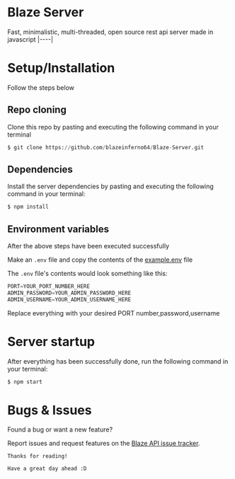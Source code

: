 # Blaze Server

Fast, minimalistic, multi-threaded, open source rest api server made in javascript
|----|

# Setup/Installation

Follow the steps below 

## Repo cloning

Clone this repo by pasting and executing the following command in your terminal

```python
$ git clone https://github.com/blazeinferno64/Blaze-Server.git
```

## Dependencies

Install the server dependencies by pasting and executing the following command in your terminal:

```bash
$ npm install
```
## Environment variables

After the above steps have been executed successfully

Make an `.env` file and copy the contents of the <a href="./example.env">example.env</a> file

The `.env` file's contents would look something like this:

```python
PORT=YOUR_PORT_NUMBER_HERE
ADMIN_PASSWORD=YOUR_ADMIN_PASSWORD_HERE
ADMIN_USERNAME=YOUR_ADMIN_USERNAME_HERE
```

Replace everything with your desired PORT number,password,username

# Server startup

After everything has been successfully done, run the following command in your terminal: 

```bash
$ npm start
```

# Bugs & Issues

Found a bug or want a new feature?

Report issues and request features on the [Blaze API issue tracker](https://github.com/blazeinferno64/Blaze-API/issues).

`Thanks for reading!`

`Have a great day ahead :D`

